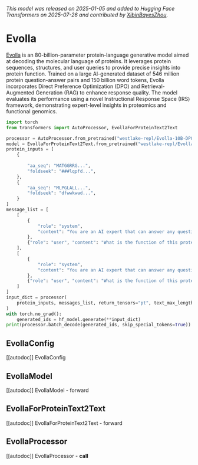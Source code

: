 <!--Copyright 2025 The HuggingFace Team. All rights reserved.

Licensed under the Apache License, Version 2.0 (the "License"); you may not use this file except in compliance with
the License. You may obtain a copy of the License at

http://www.apache.org/licenses/LICENSE-2.0

Unless required by applicable law or agreed to in writing, software distributed under the License is distributed on
an "AS IS" BASIS, WITHOUT WARRANTIES OR CONDITIONS OF ANY KIND, either express or implied. See the License for the
specific language governing permissions and limitations under the License.

⚠️ Note that this file is in Markdown but contain specific syntax for our doc-builder (similar to MDX) that may not be
rendered properly in your Markdown viewer.

-->

*This model was released on 2025-01-05 and added to Hugging Face Transformers on 2025-07-26 and contributed by [XibinBayesZhou](https://huggingface.co/XibinBayesZhou).*

# Evolla

[Evolla](https://huggingface.co/papers/2025.01.05.630192) is an 80-billion-parameter protein-language generative model aimed at decoding the molecular language of proteins. It leverages protein sequences, structures, and user queries to provide precise insights into protein function. Trained on a large AI-generated dataset of 546 million protein question-answer pairs and 150 billion word tokens, Evolla incorporates Direct Preference Optimization (DPO) and Retrieval-Augmented Generation (RAG) to enhance response quality. The model evaluates its performance using a novel Instructional Response Space (IRS) framework, demonstrating expert-level insights in proteomics and functional genomics.

<hfoptions id="usage">
<hfoption id="EvollaForProteinText2Text">

```py
import torch
from transformers import AutoProcessor, EvollaForProteinText2Text

processor = AutoProcessor.from_pretrained("westlake-repl/Evolla-10B-DPO-hf")
model = EvollaForProteinText2Text.from_pretrained("westlake-repl/Evolla-10B-DPO-hf", dtype="auto")
protein_inputs = [
    {
        
        "aa_seq": "MATGGRRG...",
        "foldseek": "###lqpfd...",
    },
    {
        "aa_seq": "MLPGLALL...",
        "foldseek": "dfwwkwad...",
    }
]
message_list = [
    [
        {
            "role": "system",
            "content": "You are an AI expert that can answer any questions about protein.",
        },
        {"role": "user", "content": "What is the function of this protein?"},
    ],
    [
        {
            "role": "system",
            "content": "You are an AI expert that can answer any questions about protein.",
        },
        {"role": "user", "content": "What is the function of this protein?"},
    ]
]
input_dict = processor(
    protein_inputs, messages_list, return_tensors="pt", text_max_length=512, protein_max_length=1024
)
with torch.no_grad():
    generated_ids = hf_model.generate(**input_dict)
print(processor.batch_decode(generated_ids, skip_special_tokens=True))
```

</hfoption>
</hfoptions>

## EvollaConfig

[[autodoc]] EvollaConfig

## EvollaModel

[[autodoc]] EvollaModel
    - forward

## EvollaForProteinText2Text

[[autodoc]] EvollaForProteinText2Text
    - forward

## EvollaProcessor

[[autodoc]] EvollaProcessor
    - __call__


